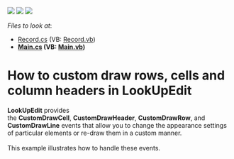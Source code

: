 <!-- default badges list -->
![](https://img.shields.io/endpoint?url=https://codecentral.devexpress.com/api/v1/VersionRange/128620307/16.1.4%2B)
[![](https://img.shields.io/badge/Open_in_DevExpress_Support_Center-FF7200?style=flat-square&logo=DevExpress&logoColor=white)](https://supportcenter.devexpress.com/ticket/details/T373564)
[![](https://img.shields.io/badge/📖_How_to_use_DevExpress_Examples-e9f6fc?style=flat-square)](https://docs.devexpress.com/GeneralInformation/403183)
<!-- default badges end -->
<!-- default file list -->
*Files to look at*:

* [Record.cs](./CS/WindowsApplication3/Data/Record.cs) (VB: [Record.vb](./VB/WindowsApplication3/Data/Record.vb))
* **[Main.cs](./CS/WindowsApplication3/Main.cs) (VB: [Main.vb](./VB/WindowsApplication3/Main.vb))**
<!-- default file list end -->
# How to custom draw rows, cells and column headers in LookUpEdit


<strong>LookUpEdit</strong> provides the <strong>CustomDrawCell</strong>, <strong>CustomDrawHeader</strong>, <strong>CustomDrawRow</strong>, and <strong>CustomDrawLine</strong> events that allow you to change the appearance settings of particular elements or re-draw them in a custom manner. <br><br>This example illustrates how to handle these events. 

<br/>


